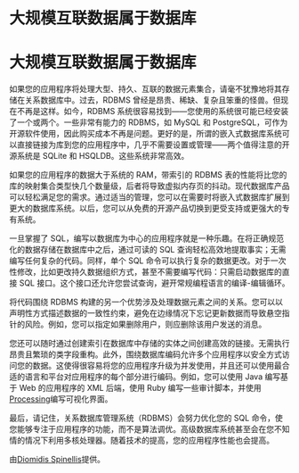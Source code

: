 # 大规模互联数据属于数据库

# 大规模互联数据属于数据库

如果您的应用程序将处理大型、持久、互联的数据元素集合，请毫不犹豫地将其存储在关系数据库中。过去，RDBMS 曾经是昂贵、稀缺、复杂且笨重的怪兽。但现在不再是这样。如今，RDBMS 系统很容易找到——您使用的系统很可能已经安装了一个或两个。一些非常有能力的 RDBMS，如 MySQL 和 PostgreSQL，可作为开源软件使用，因此购买成本不再是问题。更好的是，所谓的嵌入式数据库系统可以直接链接为库到您的应用程序中，几乎不需要设置或管理——两个值得注意的开源系统是 SQLite 和 HSQLDB。这些系统非常高效。

如果您的应用程序的数据大于系统的 RAM，带索引的 RDBMS 表的性能将比您的库的映射集合类型快几个数量级，后者将导致虚拟内存页的抖动。现代数据库产品可以轻松满足您的需求。通过适当的管理，您可以在需要时将嵌入式数据库扩展到更大的数据库系统。以后，您可以从免费的开源产品切换到更受支持或更强大的专有系统。

一旦掌握了 SQL，编写以数据库为中心的应用程序就是一种乐趣。在将正确规范化的数据存储在数据库中之后，通过可读的 SQL 查询轻松高效地提取事实；无需编写任何复杂的代码。同样，单个 SQL 命令可以执行复杂的数据更改。对于一次性修改，比如更改持久数据组织方式，甚至不需要编写代码：只需启动数据库的直接 SQL 接口。这个接口还允许您尝试查询，避开常规编程语言的编译-编辑循环。

将代码围绕 RDBMS 构建的另一个优势涉及处理数据元素之间的关系。您可以以声明性方式描述数据的一致性约束，避免在边缘情况下忘记更新数据而导致悬空指针的风险。例如，您可以指定如果删除用户，则应删除该用户发送的消息。

您还可以随时通过创建索引在数据库中存储的实体之间创建高效的链接。无需执行昂贵且繁琐的类字段重构。此外，围绕数据库编码允许多个应用程序以安全方式访问您的数据。这使得很容易将您的应用程序升级为并发使用，并且还可以使用最合适的语言和平台对应用程序的每个部分进行编码。例如，您可以使用 Java 编写基于 Web 的应用程序的 XML 后端，使用 Ruby 编写一些审计脚本，并使用[Processing](http://www.processing.org/)编写可视化界面。

最后，请记住，关系数据库管理系统（RDBMS）会努力优化您的 SQL 命令，使您能够专注于应用程序的功能，而不是算法调优。高级数据库系统甚至会在您不知情的情况下利用多核处理器。随着技术的提高，您的应用程序性能也会提高。

由[Diomidis Spinellis](http://programmer.97things.oreilly.com/wiki/index.php/Diomidis_Spinellis)提供。
